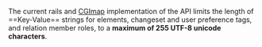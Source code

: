 The current rails and [CGImap](info.md) implementation of the API limits the length of ==Key-Value== strings for elements, changeset and user preference tags, and relation member roles, to a **maximum of 255 UTF-8 unicode characters**.